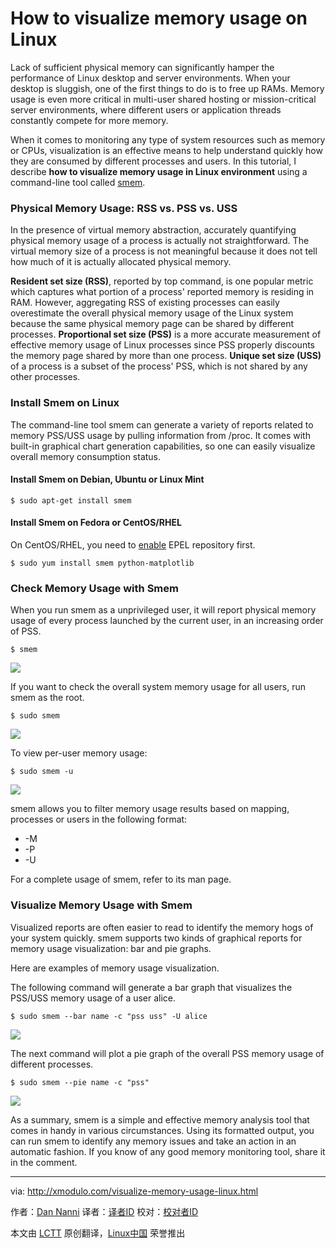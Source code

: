 How to visualize memory usage on Linux
================================================================================
Lack of sufficient physical memory can significantly hamper the performance of Linux desktop and server environments. When your desktop is sluggish, one of the first things to do is to free up RAMs. Memory usage is even more critical in multi-user shared hosting or mission-critical server environments, where different users or application threads constantly compete for more memory.

When it comes to monitoring any type of system resources such as memory or CPUs, visualization is an effective means to help understand quickly how they are consumed by different processes and users. In this tutorial, I describe **how to visualize memory usage in Linux environment** using a command-line tool called [smem][1].

### Physical Memory Usage: RSS vs. PSS vs. USS ###

In the presence of virtual memory abstraction, accurately quantifying physical memory usage of a process is actually not straightforward. The virtual memory size of a process is not meaningful because it does not tell how much of it is actually allocated physical memory.

**Resident set size (RSS)**, reported by top command, is one popular metric which captures what portion of a process' reported memory is residing in RAM. However, aggregating RSS of existing processes can easily overestimate the overall physical memory usage of the Linux system because the same physical memory page can be shared by different processes. **Proportional set size (PSS)** is a more accurate measurement of effective memory usage of Linux processes since PSS properly discounts the memory page shared by more than one process. **Unique set size (USS)** of a process is a subset of the process' PSS, which is not shared by any other processes.

### Install Smem on Linux ###

The command-line tool smem can generate a variety of reports related to memory PSS/USS usage by pulling information from /proc. It comes with built-in graphical chart generation capabilities, so one can easily visualize overall memory consumption status.

#### Install Smem on Debian, Ubuntu or Linux Mint ####

    $ sudo apt-get install smem 

#### Install Smem on Fedora or CentOS/RHEL ####

On CentOS/RHEL, you need to [enable][2] EPEL repository first.

    $ sudo yum install smem python-matplotlib 

### Check Memory Usage with Smem ###

When you run smem as a unprivileged user, it will report physical memory usage of every process launched by the current user, in an increasing order of PSS.

    $ smem 

![](https://farm8.staticflickr.com/7498/15801819892_d017280595_z.jpg)

If you want to check the overall system memory usage for all users, run smem as the root.

    $ sudo smem 

![](https://farm9.staticflickr.com/8635/15776587626_1de74c4bcd_z.jpg)

To view per-user memory usage:

    $ sudo smem -u 

![](https://farm9.staticflickr.com/8543/15798375491_510698d98f_z.jpg)

smem allows you to filter memory usage results based on mapping, processes or users in the following format:

- -M <mapping-filtering-regular-expression>
- -P <process-filtering-regular-expression>
- -U <user-filtering-regular-expression> 

For a complete usage of smem, refer to its man page.

### Visualize Memory Usage with Smem ###

Visualized reports are often easier to read to identify the memory hogs of your system quickly. smem supports two kinds of graphical reports for memory usage visualization: bar and pie graphs. 

Here are examples of memory usage visualization.

The following command will generate a bar graph that visualizes the PSS/USS memory usage of a user alice.

    $ sudo smem --bar name -c "pss uss" -U alice 

![](https://farm6.staticflickr.com/5616/15614838448_640e850cd8_z.jpg)

The next command will plot a pie graph of the overall PSS memory usage of different processes.

    $ sudo smem --pie name -c "pss" 

![](https://farm8.staticflickr.com/7466/15614838428_eed7426cfe_z.jpg)

As a summary, smem is a simple and effective memory analysis tool that comes in handy in various circumstances. Using its formatted output, you can run smem to identify any memory issues and take an action in an automatic fashion. If you know of any good memory monitoring tool, share it in the comment.

--------------------------------------------------------------------------------

via: http://xmodulo.com/visualize-memory-usage-linux.html

作者：[Dan Nanni][a]
译者：[译者ID](https://github.com/译者ID)
校对：[校对者ID](https://github.com/校对者ID)

本文由 [LCTT](https://github.com/LCTT/TranslateProject) 原创翻译，[Linux中国](http://linux.cn/) 荣誉推出

[a]:http://xmodulo.com/author/nanni
[1]:http://www.selenic.com/smem/
[2]:http://xmodulo.com/how-to-set-up-epel-repository-on-centos.html